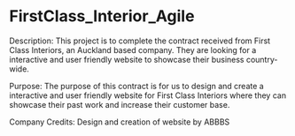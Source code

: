 # FirstClass_Interior_Agile

Description: This project is to complete the contract received from First Class Interiors, an Auckland based company. They are looking for a interactive and user friendly website to showcase their business country-wide.

Purpose: The purpose of this contract is for us to design and create a interactive and user friendly website for First Class Interiors where they can showcase their past work and increase their customer base.

Company Credits: Design and creation of website by ABBBS
